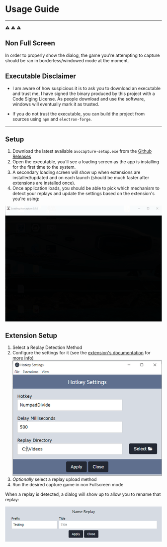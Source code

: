# Usage Guide

--- 
:warning: :warning: :warning: 

## Non Full Screen

In order to properly show the dialog, the game you're attempting to capture should be ran in borderless/windowed mode at the moment.

## Executable Disclaimer

* I am aware of how suspicious it is to ask you to download an executable and trust me, I have signed the binary produced by this project with a Code Siging License. As people download and use the software, windows will eventually mark it as trusted.

* If you do not trust the executable, you can build the project from sources using `npm` and `electron-forge`.
---

## Setup

1. Download the latest available `avocapture-setup.exe` from the [Github Releases](https://github.com/AnEmortalKid/avocapture/releases)
2. Open the executable, you'll see a loading screen as the app is installing for the first time to the system. 
3. A secondary loading screen will show up when extensions are installed/updated and on each launch (should be much faster after extensions are installed once).
4. Once application loads, you should be able to pick which mechanism to detect your replays and update the settings based on the extension's you're using:

![](./usage/imgs/sample_usage.gif)


## Extension Setup

1. Select a Replay Detection Method
  1. Configure the settings for it (see the [extension's documentation](./extensions/README.md) for more info)
![](./usage/imgs/settings_example.PNG)
2. _Optionally_ select a replay upload method
3. Run the desired capture game in non Fullscreen mode

When a replay is detected, a dialog will show up to allow you to rename that replay:

![](./usage/imgs/dialog_example.PNG)
